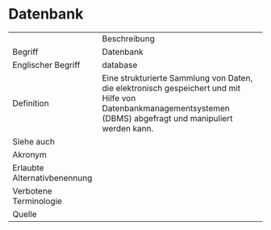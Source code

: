 # Datenbank

<link-summary rel="summary"/>
<card-summary rel="summary"/>
<web-summary rel="summary"/>


<table>
    <tr>
        <td></td>
        <td>Beschreibung</td>
    </tr>
    <tr>
        <td>Begriff</td>
        <td>Datenbank</td>
    </tr>
    <tr>
        <td>Englischer Begriff</td>
        <td>database</td>
    </tr>
    <tr>
        <td>Definition</td>
        <td id="summary">Eine strukturierte Sammlung von Daten, die elektronisch gespeichert und mit Hilfe von Datenbankmanagementsystemen (DBMS) abgefragt und manipuliert werden kann.</td>
    </tr>  
    <tr>
        <td>Siehe auch</td>
        <td></td>
    </tr>
    <tr>
        <td>Akronym</td>
        <td></td>
    </tr>
   <tr>
        <td>Erlaubte Alternativbenennung</td>
        <td></td>
    </tr>
   <tr>
        <td>Verbotene Terminologie</td>
        <td></td>
    </tr>
   <tr>
        <td>Quelle</td>
        <td></td>
    </tr>
</table>